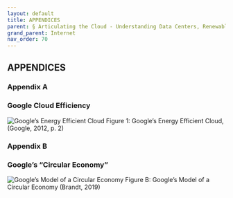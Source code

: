 ```yaml
---
layout: default
title: APPENDICES 
parent: § Articulating the Cloud - Understanding Data Centers, Renewable Energy, and Public Policy 
grand_parent: Internet
nav_order: 70
---
```

<style>
.dont-break-out {
  /* These are technically the same, but use both */
  overflow-wrap: break-word;
  word-wrap: break-word;

  -ms-word-break: break-all;
  /* This is the dangerous one in WebKit, as it breaks things wherever */
  word-break: break-all;
  /* Instead use this non-standard one: */
  word-break: break-word;
}
</style>

<div class="dont-break-out" markdown="1">

## APPENDICES
### Appendix A
###  Google Cloud Efficiency

![Google’s Energy Efficient Cloud](https://statics.bsafes.com/images/papers/articulating-the-cloud-understanding-data-centers-renewable-energy-and-public-policy-fig-1.png)
Figure 1: Google’s Energy Efficient Cloud, (Google, 2012, p. 2)

### Appendix B 
### Google’s “Circular Economy”

![Google’s Model of a Circular Economy](https://statics.bsafes.com/images/papers/articulating-the-cloud-understanding-data-centers-renewable-energy-and-public-policy-fig-2.png)
Figure B: Google’s Model of a Circular Economy (Brandt, 2019)

</div>
